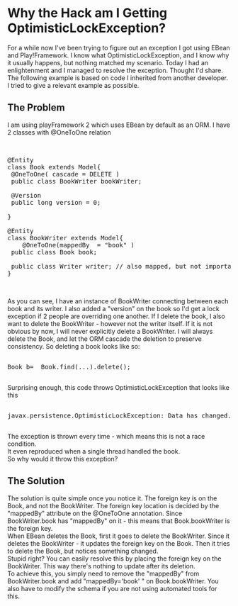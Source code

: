 <div class="mograblog" dir="ltr" style="text-align: left;" trbidi="on">

# Why the Hack am I Getting OptimisticLockException?

<div>For a while now I've been trying to figure out an exception I got using EBean and Play!Framework.  
I know what OptimisticLockException, and I know why it usually happens, but nothing matched my scenario.  
Today I had an enlightenment and I managed to resolve the exception. Thought I'd share.  
</div>

<div>The following example is based on code I inherited from another developer.  
I tried to give a relevant example as possible.  
</div>

## The Problem

<div>I am using playFramework 2 which uses EBean by default as an ORM.  
I have 2 classes with @OneToOne relation  
</div>

<pre class="prettyprint">  

@Entity  
class Book extends Model{  
 @OneToOne( cascade = DELETE )  
 public class BookWriter bookWriter;  

 @Version  
 public long version = 0;  

}  

@Entity  
class BookWriter extends Model{  
    @OneToOne(mappedBy  = "book" )  
 public class Book book;  

 public class Writer writer; // also mapped, but not important for the story.  
}  

 </pre>

<div>As you can see, I have an instance of BookWriter connecting between each book and its writer.  
I also added a "version" on the book so I'd get a lock exception if 2 people are overriding one another.  
If I delete the book, I also want to delete the BookWriter - however not the writer itself.  
If it is not obvious by now, I will never explicitly delete a BookWriter.  
I will always delete the Book, and let the ORM cascade the deletion to preserve consistency.  
So deleting a book looks like so:

<pre>  
Book b=  Book.find(...).delete();     
  </pre>

Surprising enough, this code throws OptimisticLockException that looks like this

<pre>  
javax.persistence.OptimisticLockException: Data has changed. updated [0] rows sql[delete from book_writer where id=?] bind[null]  
 </pre>

The exception is thrown every time - which means this is not a race condition.  
It even reproduced when a single thread handled the book.  
So why would it throw this exception?</div>

## The Solution

<div>The solution is quite simple once you notice it.  
The foreign key is on the Book, and not the BookWriter.  
The foreign key location is decided by the "mappedBy" attribute on the @OneToOne annotation.  
Since BookWriter.book has "mappedBy" on it - this means that Book.bookWriter is the foreign key.  
</div>

<div>When EBean deletes the Book, first it goes to delete the BookWriter.  
Since it deletes the BookWriter - it updates the foreign key on the Book.  
Then it tries to delete the Book, but notices something changed.  
</div>

<div>Stupid right?  
You can easily resolve this by placing the foreign key on the BookWriter.  
This way there's nothing to update after its deletion.  
</div>

<div>To achieve this, you simply need to remove the "mappedBy" from BookWriter.book and add "mappedBy='book' " on Book.bookWriter.  
You also have to modify the schema if you are not using automated tools for this.  
</div>

</div>
